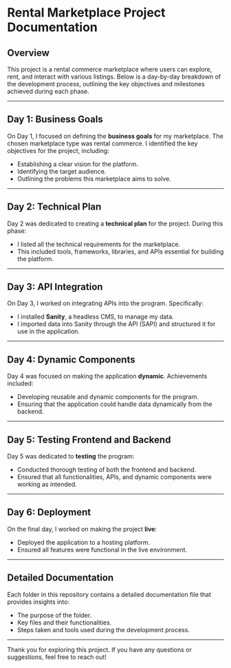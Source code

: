 # Rental Marketplace Project Documentation

## Overview
This project is a rental commerce marketplace where users can explore, rent, and interact with various listings. Below is a day-by-day breakdown of the development process, outlining the key objectives and milestones achieved during each phase.

---

## Day 1: Business Goals
On Day 1, I focused on defining the **business goals** for my marketplace. The chosen marketplace type was rental commerce. I identified the key objectives for the project, including:
- Establishing a clear vision for the platform.
- Identifying the target audience.
- Outlining the problems this marketplace aims to solve.

---

## Day 2: Technical Plan
Day 2 was dedicated to creating a **technical plan** for the project. During this phase:
- I listed all the technical requirements for the marketplace.
- This included tools, frameworks, libraries, and APIs essential for building the platform.

---

## Day 3: API Integration
On Day 3, I worked on integrating APIs into the program. Specifically:
- I installed **Sanity**, a headless CMS, to manage my data.
- I imported data into Sanity through the API (SAPI) and structured it for use in the application.

---

## Day 4: Dynamic Components
Day 4 was focused on making the application **dynamic**. Achievements included:
- Developing reusable and dynamic components for the program.
- Ensuring that the application could handle data dynamically from the backend.

---

## Day 5: Testing Frontend and Backend
Day 5 was dedicated to **testing** the program:
- Conducted thorough testing of both the frontend and backend.
- Ensured that all functionalities, APIs, and dynamic components were working as intended.

---

## Day 6: Deployment
On the final day, I worked on making the project **live**:
- Deployed the application to a hosting platform.
- Ensured all features were functional in the live environment.

---

## Detailed Documentation
Each folder in this repository contains a detailed documentation file that provides insights into:
- The purpose of the folder.
- Key files and their functionalities.
- Steps taken and tools used during the development process.

---

Thank you for exploring this project. If you have any questions or suggestions, feel free to reach out!


